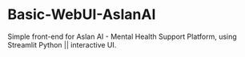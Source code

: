 # Basic-WebUI-AslanAI
Simple front-end for Aslan AI - Mental Health Support Platform, using Streamlit Python || interactive UI.
